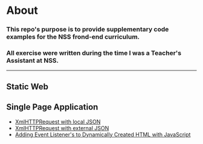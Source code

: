 # About
### This repo's purpose is to provide supplementary code examples for the NSS frond-end curriculum.
### All exercise were written during the time I was a Teacher's Assistant at NSS.
---
## Static Web
## Single Page Application
- [XmlHTTPRequest with local JSON](https://gist.github.com/DominicSerranoC14/8d5e24ea933e47fb2656cd12df787fd6#file-simplexhr-js)
- [XmlHTTPRequest with external JSON](XmlHTTPRequest)
- [Adding Event Listener's to Dynamically Created HTML with JavaScript]()
